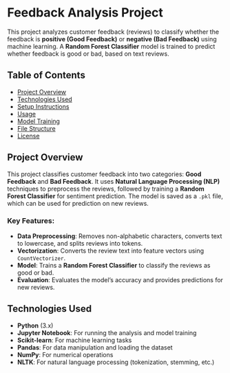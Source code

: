 # Feedback Analysis Project

This project analyzes customer feedback (reviews) to classify whether the feedback is **positive (Good Feedback)** or **negative (Bad Feedback)** using machine learning. A **Random Forest Classifier** model is trained to predict whether feedback is good or bad, based on text reviews.

## Table of Contents
- [Project Overview](#project-overview)
- [Technologies Used](#technologies-used)
- [Setup Instructions](#setup-instructions)
- [Usage](#usage)
- [Model Training](#model-training)
- [File Structure](#file-structure)
- [License](#license)

## Project Overview

This project classifies customer feedback into two categories: **Good Feedback** and **Bad Feedback**. It uses **Natural Language Processing (NLP)** techniques to preprocess the reviews, followed by training a **Random Forest Classifier** for sentiment prediction. The model is saved as a `.pkl` file, which can be used for prediction on new reviews.

### Key Features:
- **Data Preprocessing**: Removes non-alphabetic characters, converts text to lowercase, and splits reviews into tokens.
- **Vectorization**: Converts the review text into feature vectors using `CountVectorizer`.
- **Model**: Trains a **Random Forest Classifier** to classify the reviews as good or bad.
- **Evaluation**: Evaluates the model’s accuracy and provides predictions for new reviews.

## Technologies Used

- **Python** (3.x)
- **Jupyter Notebook**: For running the analysis and model training
- **Scikit-learn**: For machine learning tasks
- **Pandas**: For data manipulation and loading the dataset
- **NumPy**: For numerical operations
- **NLTK**: For natural language processing (tokenization, stemming, etc.)
